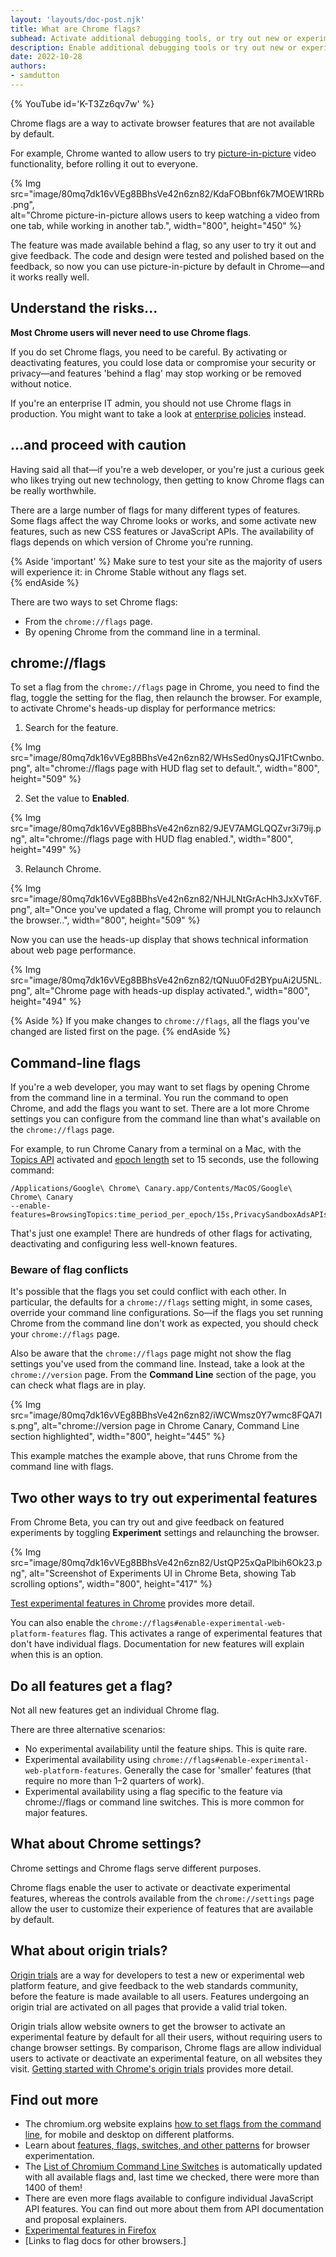 ```yaml
---
layout: 'layouts/doc-post.njk'
title: What are Chrome flags?
subhead: Activate additional debugging tools, or try out new or experimental features.
description: Enable additional debugging tools or try out new or experimental features in Chrome. 
date: 2022-10-28
authors:
- samdutton
---
```


{% YouTube
id='K-T3Zz6qv7w' 
%}

Chrome flags are a way to activate browser features that are not available by default.

For example, Chrome wanted to allow users to try [picture-in-picture](https://developer.chrome.com/blog/watch-video-using-picture-in-picture/) video functionality, before rolling it out to everyone.

{% Img src="image/80mq7dk16vVEg8BBhsVe42n6zn82/KdaFOBbnf6k7MOEW1RRb.png",  
  alt="Chrome picture-in-picture allows users to keep watching a video from one tab, while working
in another tab.", width="800", height="450" %}

The feature was made available behind a flag, so any user to try it out and give feedback. The code
and design were tested and polished based on the feedback, so now you can use picture-in-picture by
default in Chrome—and it works really well.


## Understand the risks...

**Most Chrome users will never need to use Chrome flags**.

If you do set Chrome flags, you need to be careful. By activating or deactivating features, you
could lose data or compromise your security or privacy—and features 'behind a flag' may stop
working or be removed without notice.

If you're an enterprise IT admin, you should not use Chrome flags in production. You might want to
take a look at [enterprise policies](https://chromeenterprise.google/policies/) instead. 

## ...and proceed with caution

Having said all that—if you're a web developer, or you're just a curious geek who likes trying out
new technology, then getting to know Chrome flags can be really worthwhile.

There are a large number of flags for many different types of features. Some flags affect the way
Chrome looks or works, and some activate new features, such as new CSS features or JavaScript APIs.
The availability of flags depends on which version of Chrome you're running.

{% Aside 'important' %}
Make sure to test your site as the majority of users will experience it: in Chrome Stable without
any flags set.   
{% endAside %}

There are two ways to set Chrome flags:
-  From the `chrome://flags` page.
-  By opening Chrome from the command line in a terminal.

## chrome://flags

To set a flag from the `chrome://flags` page in Chrome, you need to find the flag, toggle the setting
for the flag, then relaunch the browser.
For example, to activate Chrome's heads-up display for performance metrics:

1. Search for the feature.  
  
{% Img src="image/80mq7dk16vVEg8BBhsVe42n6zn82/WHsSed0nysQJ1FtCwnbo.png", alt="chrome://flags page
with HUD flag set to default.", width="800", height="509" %}

2. Set the value to **Enabled**.

{% Img src="image/80mq7dk16vVEg8BBhsVe42n6zn82/9JEV7AMGLQQZvr3i79ij.png", alt="chrome://flags page
with HUD flag enabled.", width="800", height="499" %}

3. Relaunch Chrome.

{% Img src="image/80mq7dk16vVEg8BBhsVe42n6zn82/NHJLNtGrAcHh3JxXvT6F.png", alt="Once you've updated a
flag, Chrome will prompt you to relaunch the browser..", width="800", height="509" %}

Now you can use the heads-up display that shows technical information about web page performance.  
  
{% Img src="image/80mq7dk16vVEg8BBhsVe42n6zn82/tQNuu0Fd2BYpuAi2U5NL.png", alt="Chrome page with
heads-up display activated.", width="800", height="494" %}

{% Aside %}
If you make changes to `chrome://flags`, all the flags you've changed are listed first on the
page.
{% endAside %}

## Command-line flags

If you're a web developer, you may want to set flags by opening Chrome from the command line in a
terminal. You run the command to open Chrome, and add the flags you want to set. There are a lot
more Chrome settings you can configure from the command line than what's available on the
`chrome://flags` page. 

For example, to run Chrome Canary from a terminal on a Mac, with the [Topics
API](https://developer.chrome.com/docs/privacy-sandbox/topics/) activated and [epoch
length](https://developer.chrome.com/docs/privacy-sandbox/topics/#epoch) set to 15 seconds, use the
following command:

``` text
/Applications/Google\ Chrome\ Canary.app/Contents/MacOS/Google\ Chrome\ Canary
--enable-features=BrowsingTopics:time_period_per_epoch/15s,PrivacySandboxAdsAPIsOverride,PrivacySandboxSettings3,OverridePrivacySandboxSettingsLocalTesting  
```

That's just one example! There are hundreds of other flags for activating, deactivating and
configuring less well-known features.

### Beware of flag conflicts 

It's possible that the flags you set could conflict with each other. In particular, the defaults for
a `chrome://flags` setting might, in some cases, override your command line configurations. So—if
the flags you set running Chrome from the command line don't work as expected, you should check your
`chrome://flags` page.  

Also be aware that the `chrome://flags` page might not show the flag settings you've used from the
command line. Instead, take a look at the `chrome://version` page. From the **Command Line** section
of the page, you can check what flags are in play.

{% Img src="image/80mq7dk16vVEg8BBhsVe42n6zn82/iWCWmsz0Y7wmc8FQA7Is.png", alt="chrome://version page
in Chrome Canary, Command Line section highlighted", width="800", height="445" %}

This example matches the example above, that runs Chrome from the command line with flags.

## Two other ways to try out experimental features

From Chrome Beta, you can try out and give feedback on featured experiments by toggling
**Experiment** settings and relaunching the browser.

{% Img src="image/80mq7dk16vVEg8BBhsVe42n6zn82/UstQP25xQaPlbih6Ok23.png",
  alt="Screenshot of Experiments UI in Chrome Beta, showing Tab scrolling options",
  width="800", height="417" %}

[Test experimental features in Chrome](https://support.google.com/chrome/answer/10612145?hl=en-GB)
provides more detail.

You can also enable the `chrome://flags#enable-experimental-web-platform-features` flag. This
activates a range of experimental features that don't have individual flags. Documentation for new
features will explain when this is an option.

## Do all features get a flag?

Not all new features get an individual Chrome flag.

There are three alternative scenarios:
* No experimental availability until the feature ships. This is quite rare.
* Experimental availability using `chrome://flags#enable-experimental-web-platform-features`.
Generally the case for 'smaller' features (that require no more than 1–2 quarters of work).
* Experimental availability using a flag specific to the feature via chrome://flags or command line
switches. This is more common for major features.

## What about Chrome settings?

Chrome settings and Chrome flags serve different purposes.

Chrome flags enable the user to activate or deactivate experimental features, whereas the controls
available from the `chrome://settings` page allow the user to customize their experience of features
that are available by default.

## What about origin trials?

[Origin trials](https://developer.chrome.com/docs/web-platform/origin-trials/) are a way for
developers to test a new or experimental web platform feature, and give feedback to the web
standards community, before the feature is made available to all users. Features undergoing an
origin trial are activated on all pages that provide a valid trial token.

Origin trials allow website owners to get the browser to activate an experimental feature by default
for all their users, without requiring users to change browser settings. By comparison, Chrome
flags are allow individual users to activate or deactivate an experimental feature, on all websites
they visit. [Getting started with Chrome's origin trials](https://developer.chrome.com/docs/web-platform/origin-trials/) provides more detail.

## Find out more 

-  The chromium.org website explains
    [how to set flags from the command line](https://www.chromium.org/developers/how-tos/run-chromium-with-flags/),
    for mobile and desktop on different platforms. 
-  Learn about
    [features, flags, switches, and other patterns](https://chromium.googlesource.com/chromium/src/+/main/docs/configuration.md)
    for browser experimentation.
-  The
    [List of Chromium Command Line Switches](https://peter.sh/experiments/chromium-command-line-switches/)
    is automatically updated with all available flags and, last time we checked, there were more
    than 1400 of them!
-  There are even more flags available to configure individual JavaScript API features. You can
    find out more about them from API documentation and proposal explainers.
-  [Experimental features in Firefox](https://developer.mozilla.org/en-US/docs/Mozilla/Firefox/Experimental_features)
-  [Links to flag docs for other browsers.]
